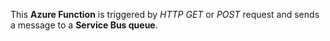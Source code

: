 This **Azure Function** is triggered by *HTTP GET* or *POST* request and sends a message to a **Service Bus queue**.
